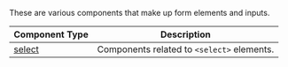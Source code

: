 These are various components that make up form elements and inputs.

| Component Type | Description |
| -------------- | ----------- |
[select](select/README.md) | Components related to `<select>` elements.